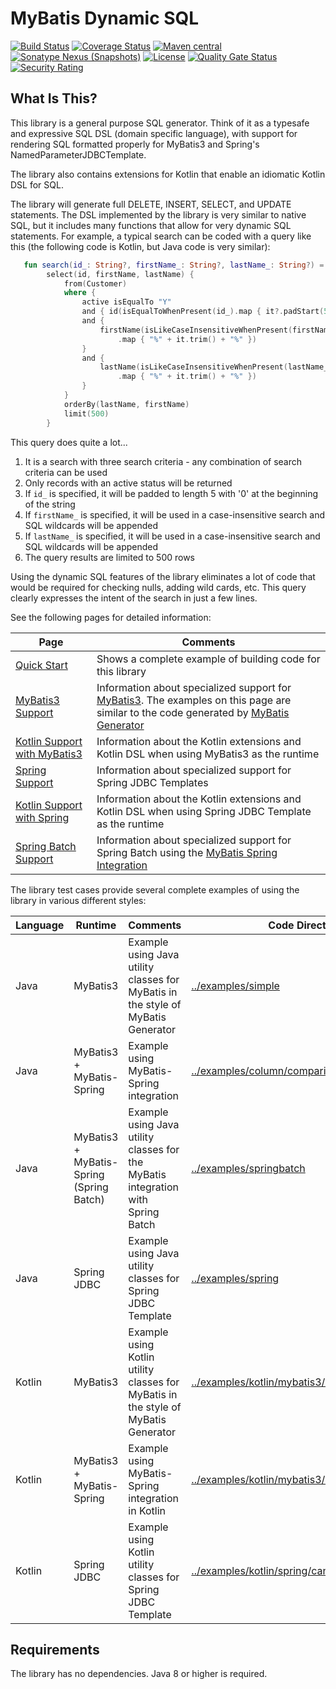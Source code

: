 # MyBatis Dynamic SQL

[![Build Status](https://github.com/mybatis/mybatis-dynamic-sql/workflows/Java%20CI/badge.svg?branch=master)](https://github.com/mybatis/mybatis-dynamic-sql/actions?query=workflow%3A%22Java+CI%22)
[![Coverage Status](https://coveralls.io/repos/github/mybatis/mybatis-dynamic-sql/badge.svg?branch=master)](https://coveralls.io/github/mybatis/mybatis-dynamic-sql?branch=master)
[![Maven central](https://maven-badges.herokuapp.com/maven-central/org.mybatis.dynamic-sql/mybatis-dynamic-sql/badge.svg)](https://maven-badges.herokuapp.com/maven-central/org.mybatis.dynamic-sql/mybatis-dynamic-sql)
[![Sonatype Nexus (Snapshots)](https://img.shields.io/nexus/s/https/oss.sonatype.org/org.mybatis.dynamic-sql/mybatis-dynamic-sql.svg)](https://oss.sonatype.org/content/repositories/snapshots/org/mybatis/dynamic-sql/mybatis-dynamic-sql/)
[![License](https://img.shields.io/:license-apache-brightgreen.svg)](https://www.apache.org/licenses/LICENSE-2.0.html)
[![Quality Gate Status](https://sonarcloud.io/api/project_badges/measure?project=mybatis_mybatis-dynamic-sql&metric=alert_status)](https://sonarcloud.io/dashboard?id=mybatis_mybatis-dynamic-sql)
[![Security Rating](https://sonarcloud.io/api/project_badges/measure?project=mybatis_mybatis-dynamic-sql&metric=security_rating)](https://sonarcloud.io/dashboard?id=mybatis_mybatis-dynamic-sql)

## What Is This?
This library is a general purpose SQL generator.  Think of it as a typesafe and expressive SQL DSL (domain specific
language), with support for rendering SQL formatted properly for MyBatis3 and Spring's NamedParameterJDBCTemplate.

The library also contains extensions for Kotlin that enable an idiomatic Kotlin DSL for SQL.

The library will generate full DELETE, INSERT, SELECT, and UPDATE statements. The DSL implemented by the
library is very similar to native SQL, but it includes many functions that allow for very dynamic SQL statements.
For example, a typical search can be coded with a query like this (the following code is Kotlin, but Java code is very
similar):

```kotlin
   fun search(id_: String?, firstName_: String?, lastName_: String?) =
        select(id, firstName, lastName) {
            from(Customer)
            where {
                active isEqualTo "Y"
                and { id(isEqualToWhenPresent(id_).map { it?.padStart(5, '0') }) }
                and {
                    firstName(isLikeCaseInsensitiveWhenPresent(firstName_)
                        .map { "%" + it.trim() + "%" })
                }
                and {
                    lastName(isLikeCaseInsensitiveWhenPresent(lastName_)
                        .map { "%" + it.trim() + "%" })
                }
            }
            orderBy(lastName, firstName)
            limit(500)
        }
```

This query does quite a lot...

1. It is a search with three search criteria - any combination of search criteria can be used
2. Only records with an active status will be returned
3. If `id_` is specified, it will be padded to length 5 with '0' at the beginning of the string
4. If `firstName_` is specified, it will be used in a case-insensitive search and SQL wildcards will be appended
5. If `lastName_` is specified, it will be used in a case-insensitive search and SQL wildcards will be appended
6. The query results are limited to 500 rows

Using the dynamic SQL features of the library eliminates a lot of code that would be required for checking nulls,
adding wild cards, etc. This query clearly expresses the intent of the search in just a few lines.

See the following pages for detailed information:

| Page                                                                     | Comments                                                                                                                                                                                                             |
|--------------------------------------------------------------------------|----------------------------------------------------------------------------------------------------------------------------------------------------------------------------------------------------------------------|
| [Quick Start](src/site/markdown/docs/quickStart.md)                      | Shows a complete example of building code for this library                                                                                                                                                           |
| [MyBatis3 Support](src/site/markdown/docs/mybatis3.md)                   | Information about specialized support for [MyBatis3](https://github.com/mybatis/mybatis-3). The examples on this page are similar to the code generated by [MyBatis Generator](https://github.com/mybatis/generator) |
| [Kotlin Support with MyBatis3](src/site/markdown/docs/kotlinMyBatis3.md) | Information about the Kotlin extensions and Kotlin DSL when using MyBatis3 as the runtime                                                                                                                            |
| [Spring Support](src/site/markdown/docs/spring.md)                       | Information about specialized support for Spring JDBC Templates                                                                                                                                                      |
| [Kotlin Support with Spring](src/site/markdown/docs/kotlinSpring.md)     | Information about the Kotlin extensions and Kotlin DSL when using Spring JDBC Template as the runtime                                                                                                                |
| [Spring Batch Support](src/site/markdown/docs/springBatch.md)            | Information about specialized support for Spring Batch using the [MyBatis Spring Integration](https://github.com/mybatis/spring)                                                                                     |

The library test cases provide several complete examples of using the library in various different styles:

| Language | Runtime                                  | Comments                                                                           | Code Directory                                                                                              |
|----------|------------------------------------------|------------------------------------------------------------------------------------|-------------------------------------------------------------------------------------------------------------|
| Java     | MyBatis3                                 | Example using Java utility classes for MyBatis in the style of MyBatis Generator   | [../examples/simple](src/test/java/examples/simple)                                                         |
| Java     | MyBatis3 + MyBatis-Spring                | Example using MyBatis-Spring integration                                           | [../examples/column/comparison](src/test/java/examples/column/comparison)                                   |
| Java     | MyBatis3 + MyBatis-Spring (Spring Batch) | Example using Java utility classes for the MyBatis integration with Spring Batch   | [../examples/springbatch](src/test/java/examples/springbatch)                                               |
| Java     | Spring JDBC                              | Example using Java utility classes for Spring JDBC Template                        | [../examples/spring](src/test/java/examples/spring)                                                         |
| Kotlin   | MyBatis3                                 | Example using Kotlin utility classes for MyBatis in the style of MyBatis Generator | [../examples/kotlin/mybatis3/canonical](src/test/kotlin/examples/kotlin/mybatis3/canonical)                 |
| Kotlin   | MyBatis3 + MyBatis-Spring                | Example using MyBatis-Spring integration in Kotlin                                 | [../examples/kotlin/mybatis3/column/comparison](src/test/kotlin/examples/kotlin/mybatis3/column/comparison) |
| Kotlin   | Spring JDBC                              | Example using Kotlin utility classes for Spring JDBC Template                      | [../examples/kotlin/spring/canonical](src/test/kotlin/examples/kotlin/spring/canonical)                     |


## Requirements

The library has no dependencies.  Java 8 or higher is required.
